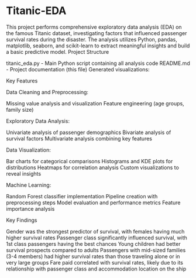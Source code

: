 # Titanic-EDA
This project performs comprehensive exploratory data analysis (EDA) on the famous Titanic dataset, investigating factors that influenced passenger survival rates during the disaster. The analysis utilizes Python, pandas, matplotlib, seaborn, and scikit-learn to extract meaningful insights and build a basic predictive model.
Project Structure

titanic_eda.py - Main Python script containing all analysis code
README.md - Project documentation (this file)
Generated visualizations:

Key Features

Data Cleaning and Preprocessing:

Missing value analysis and visualization
Feature engineering (age groups, family size)

Exploratory Data Analysis:

Univariate analysis of passenger demographics
Bivariate analysis of survival factors
Multivariate analysis combining key features

Data Visualization:

Bar charts for categorical comparisons
Histograms and KDE plots for distributions
Heatmaps for correlation analysis
Custom visualizations to reveal insights

Machine Learning:

Random Forest classifier implementation
Pipeline creation with preprocessing steps
Model evaluation and performance metrics
Feature importance analysis

Key Findings

Gender was the strongest predictor of survival, with females having much higher survival rates
Passenger class significantly influenced survival, with 1st class passengers having the best chances
Young children had better survival prospects compared to adults
Passengers with mid-sized families (3-4 members) had higher survival rates than those traveling alone or in very large groups
Fare paid correlated with survival rates, likely due to its relationship with passenger class and accommodation location on the ship

